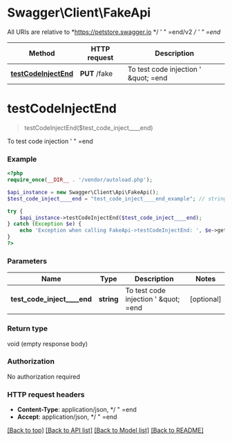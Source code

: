 # Swagger\Client\FakeApi

All URIs are relative to *https://petstore.swagger.io */ &#39; &quot; &#x3D;end/v2 */ &#39; &quot; &#x3D;end*

Method | HTTP request | Description
------------- | ------------- | -------------
[**testCodeInjectEnd**](FakeApi.md#testCodeInjectEnd) | **PUT** /fake | To test code injection  &#39; \&quot; &#x3D;end


# **testCodeInjectEnd**
> testCodeInjectEnd($test_code_inject____end)

To test code injection  ' \" =end

### Example
```php
<?php
require_once(__DIR__ . '/vendor/autoload.php');

$api_instance = new Swagger\Client\Api\FakeApi();
$test_code_inject____end = "test_code_inject____end_example"; // string | To test code injection  ' \" =end

try {
    $api_instance->testCodeInjectEnd($test_code_inject____end);
} catch (Exception $e) {
    echo 'Exception when calling FakeApi->testCodeInjectEnd: ', $e->getMessage(), PHP_EOL;
}
?>
```

### Parameters

Name | Type | Description  | Notes
------------- | ------------- | ------------- | -------------
 **test_code_inject____end** | **string**| To test code injection  &#39; \&quot; &#x3D;end | [optional]

### Return type

void (empty response body)

### Authorization

No authorization required

### HTTP request headers

 - **Content-Type**: application/json, */  " =end
 - **Accept**: application/json, */  " =end

[[Back to top]](#) [[Back to API list]](../../README.md#documentation-for-api-endpoints) [[Back to Model list]](../../README.md#documentation-for-models) [[Back to README]](../../README.md)

